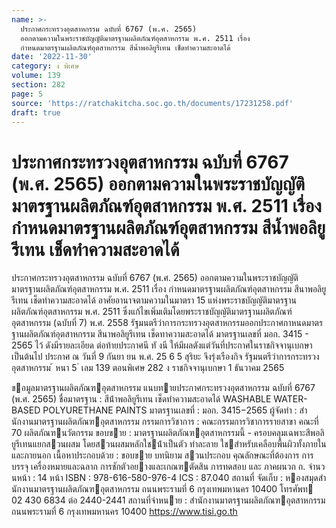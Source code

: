 ```yaml
---
name: >-
  ประกาศกระทรวงอุตสาหกรรม ฉบับที่ 6767 (พ.ศ. 2565)
  ออกตามความในพระราชบัญญัติมาตรฐานผลิตภัณฑ์อุตสาหกรรม พ.ศ. 2511 เรื่อง
  กำหนดมาตรฐานผลิตภัณฑ์อุตสาหกรรม สีน้ำพอลิยูรีเทน เช็ดทำความสะอาดได้
date: '2022-11-30'
category: ง พิเศษ
volume: 139
section: 282
page: 5
source: 'https://ratchakitcha.soc.go.th/documents/17231258.pdf'
draft: true
---
```


# ประกาศกระทรวงอุตสาหกรรม ฉบับที่ 6767 (พ.ศ. 2565) ออกตามความในพระราชบัญญัติมาตรฐานผลิตภัณฑ์อุตสาหกรรม พ.ศ. 2511 เรื่อง กำหนดมาตรฐานผลิตภัณฑ์อุตสาหกรรม สีน้ำพอลิยูรีเทน เช็ดทำความสะอาดได้

ประกาศกระทรวงอุตสาหกรรม ฉบับที่ 6767 (พ.ศ. 2565) ออกตามความในพระราชบัญญัติมาตรฐานผลิตภัณฑ์อุตสาหกรรม พ.ศ. 2511 เรื่อง กำหนดมาตรฐานผลิตภัณฑ์อุตสาหกรรม สีนาพอลิยูรีเทน เช็ดทำความสะอาดได้ อาศัยอานาจตามความในมาตรา 15 แห่งพระราชบัญญัติมาตรฐานผลิตภัณฑ์อุตสาหกรรม พ.ศ. 2511 ซึ่งแก้ไขเพิ่มเติมโดยพระราชบัญญัติมาตรฐานผลิตภัณฑ์อุตสาหกรรม (ฉบับที่ 7) พ.ศ. 2558 รัฐมนตรีว่าการกระทรวงอุตสาหกรรมออกประกาศกาหนดมาตรฐานผลิตภัณฑ์อุตสาหกรรม สีนาพอลิยูรีเทน เช็ดทาความสะอาดได้ มาตรฐานเลขที่ มอก. 3415 - 2565 ไว้ ดังมีรายละเอียด ต่อท้ายประกาศนี ทั งนี ให้มีผลตังแต่วันที่ประกาศในราชกิจจานุเบกษาเป็นต้นไป ประกาศ ณ วันที่ 9 กันยา ยน พ.ศ. 25 6 5 สุริยะ จึงรุ่งเรืองกิจ รัฐมนตรีว่าการกระทรวงอุตสาหกรรม ้ หนา 5 ่ เลม 139 ตอนพิเศษ 282 ง ราชกิจจานุเบกษา 1 ธันวาคม 2565

ขอมูลมาตรฐานผลิตภัณฑอุตสาหกรรม แนบทายประกาศกระทรวงอุตสาหกรรม ฉบับที่ 6767 (พ.ศ. 2565) ชื่อมาตรฐาน : สีน้ําพอลิยูรีเทน เช็ดทําความสะอาดได้ WASHABLE WATER-BASED POLYURETHANE PAINTS มาตรฐานเลขที่ : มอก. 3415−2565 ผู้จัดทํา : สํานักงานมาตรฐานผลิตภัณฑอุตสาหกรรม กรรมการวิชาการ : คณะกรรมการวิชาการรายสาขา คณะที่ 70 ผลิตภัณฑนวัตกรรม ขอบขาย : มาตรฐานผลิตภัณฑอุตสาหกรรมนี้ - ครอบคลุมเฉพาะสีพอลิยูรีเทนแยกสวนผสม โดยสวนผสมหลักใชน้ําเป็นตัว ทําละลาย ใชสําหรับเคลือบพื้นผิวทั้งภายในและภายนอก เนื้อหาประกอบด้วย : ขอบขาย บทนิยาม สวนประกอบ คุณลักษณะที่ต้องการ การบรรจุ เครื่องหมายและฉลาก การชักตัวอยางและเกณฑตัดสิน การทดสอบ และ ภาคผนวก ก. จํานวนหน้า : 14 หน้า ISBN : 978-616-580-976-4 ICS : 87.040 สถานที่ จัดเก็บ : หองสมุดสํานักงานมาตรฐานผลิตภัณฑอุตสาหกรรม ถนนพระรามที่ 6 กรุงเทพมหานคร 10400 โทรศัพท 02 430 6834 ต่อ 2440-2441 สถานที่จําหนาย : สํานักงานมาตรฐานผลิตภัณฑอุตสาหกรรม ถนนพระรามที่ 6 กรุงเทพมหานคร 10400 https://www.tisi.go.th

